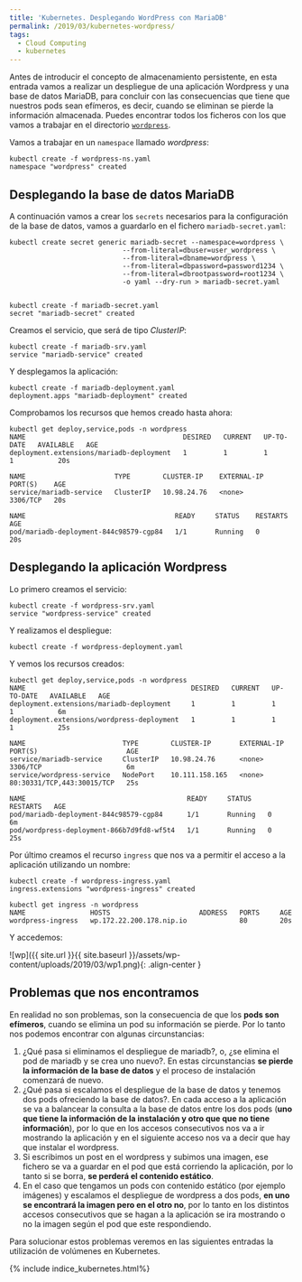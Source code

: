```yaml
---
title: 'Kubernetes. Desplegando WordPress con MariaDB'
permalink: /2019/03/kubernetes-wordpress/
tags:
  - Cloud Computing
  - kubernetes
---
```


Antes de introducir el concepto de almacenamiento persistente, en esta entrada vamos a realizar un despliegue de una aplicación Wordpress y una base de datos MariaDB, para concluir con las consecuencias que tiene que nuestros pods sean efímeros, es decir, cuando se eliminan se pierde la información almacenada. Puedes encontrar todos los ficheros con los que vamos a trabajar en el directorio [`wordpress`](https://github.com/josedom24/kubernetes/tree/master/ejemplos/wordpress).

Vamos a trabajar en un `namespace` llamado *wordpress*:

    kubectl create -f wordpress-ns.yaml 
    namespace "wordpress" created

## Desplegando la base de datos MariaDB

A continuación vamos a crear los `secrets` necesarios para la configuración de la base de datos, vamos a guardarlo en el fichero `mariadb-secret.yaml`:

    kubectl create secret generic mariadb-secret --namespace=wordpress \
                                --from-literal=dbuser=user_wordpress \
                                --from-literal=dbname=wordpress \
                                --from-literal=dbpassword=password1234 \
                                --from-literal=dbrootpassword=root1234 \
                                -o yaml --dry-run > mariadb-secret.yaml


    kubectl create -f mariadb-secret.yaml 
    secret "mariadb-secret" created

Creamos el servicio, que será de tipo *ClusterIP*:

    kubectl create -f mariadb-srv.yaml 
    service "mariadb-service" created

Y desplegamos la aplicación:

    kubectl create -f mariadb-deployment.yaml 
    deployment.apps "mariadb-deployment" created

<!--more-->

Comprobamos los recursos que hemos creado hasta ahora:

    kubectl get deploy,service,pods -n wordpress
    NAME                                       DESIRED   CURRENT   UP-TO-DATE   AVAILABLE   AGE
    deployment.extensions/mariadb-deployment   1         1         1            1           20s

    NAME                      TYPE        CLUSTER-IP    EXTERNAL-IP   PORT(S)    AGE
    service/mariadb-service   ClusterIP   10.98.24.76   <none>        3306/TCP   20s

    NAME                                     READY     STATUS    RESTARTS   AGE
    pod/mariadb-deployment-844c98579-cgp84   1/1       Running   0          20s

## Desplegando la aplicación Wordpress

Lo primero creamos el servicio:

    kubectl create -f wordpress-srv.yaml 
    service "wordpress-service" created

Y realizamos el despliegue:

    kubectl create -f wordpress-deployment.yaml 

Y vemos los recursos creados:

    kubectl get deploy,service,pods -n wordpress
    NAME                                         DESIRED   CURRENT   UP-TO-DATE   AVAILABLE   AGE
    deployment.extensions/mariadb-deployment     1         1         1            1           6m
    deployment.extensions/wordpress-deployment   1         1         1            1           25s

    NAME                        TYPE        CLUSTER-IP       EXTERNAL-IP   PORT(S)                      AGE
    service/mariadb-service     ClusterIP   10.98.24.76      <none>        3306/TCP                     6m
    service/wordpress-service   NodePort    10.111.158.165   <none>        80:30331/TCP,443:30015/TCP   25s

    NAME                                        READY     STATUS    RESTARTS   AGE
    pod/mariadb-deployment-844c98579-cgp84      1/1       Running   0          6m
    pod/wordpress-deployment-866b7d9fd8-wf5t4   1/1       Running   0          25s

Por último creamos el recurso `ingress` que nos va a permitir el acceso a la aplicación utilizando un nombre:

    kubectl create -f wordpress-ingress.yaml 
    ingress.extensions "wordpress-ingress" created

    kubectl get ingress -n wordpress
    NAME                HOSTS                      ADDRESS   PORTS     AGE
    wordpress-ingress   wp.172.22.200.178.nip.io             80        20s

Y accedemos:

![wp]({{ site.url }}{{ site.baseurl }}/assets/wp-content/uploads/2019/03/wp1.png){: .align-center }

## Problemas que nos encontramos

En realidad no son problemas, son la consecuencia de que los **pods son efímeros**, cuando se elimina un pod su información se pierde. Por lo tanto nos podemos encontrar con algunas circunstancias:

1. ¿Qué pasa si eliminamos el despliegue de mariadb?, o, ¿se elimina el pod de mariadb y se crea uno nuevo?. En estas circunstancias **se pierde la información de la base de datos** y el proceso de instalación comenzará de nuevo.
2. ¿Qué pasa si escalamos el despliegue de la base de datos y tenemos dos pods ofreciendo la base de datos?. En cada acceso a la aplicación se va a balancear la consulta a la base de datos entre los dos pods (**uno que tiene la información de la instalación y otro que que no tiene información**), por lo que en los accesos consecutivos nos va a ir mostrando la aplicación y en el siguiente acceso nos va a decir que hay que instalar el wordpress.
3. Si escribimos un post en el wordpress y subimos una imagen, ese fichero se va a guardar en el pod que está corriendo la aplicación, por lo tanto si se borra, **se perderá el contenido estático**.
4. En el caso que tengamos un pods con contenido estático (por ejemplo imágenes) y escalamos el despliegue de wordpress a dos pods, **en uno se encontrará la imagen pero en el otro no**, por lo tanto en los distintos accesos consecutivos que se hagan a la aplicación se ira mostrando o no la imagen según el pod que este respondiendo.

Para solucionar estos problemas veremos en las siguientes entradas la utilización de volúmenes en Kubernetes.

{% include indice_kubernetes.html%}